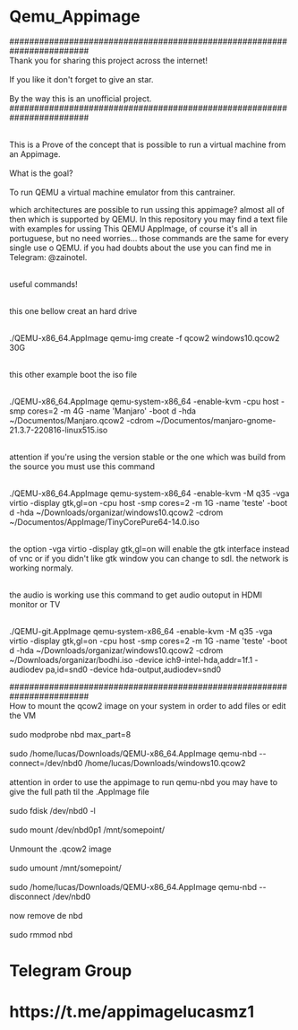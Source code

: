 # Qemu_Appimage
########################################################################
<br> Thank you for sharing this project across the internet! <br/>
<br> If you like it don't forget to give an star. <br/>
<br> By the way this is an unofficial project. <br/>
########################################################################


<br> This is a Prove of the concept that is possible to run a virtual machine from an Appimage. <br/>
<br> What is the goal? <br/>
<br> To run QEMU a virtual machine emulator from this cantrainer. <br/>

which architectures are possible to run ussing this appimage? almost all of then which is supported by QEMU.
In this repository you may find a text file with examples for ussing This QEMU AppImage, of course it's all in portuguese, but no need worries... those commands are the same for every single use o QEMU.
if you had doubts about the use you can find me in Telegram: @zainotel.

<br> useful commands! <br/>

<br> this one bellow creat an hard drive <br/>

<br> ./QEMU-x86_64.AppImage qemu-img create -f qcow2 windows10.qcow2 30G <br/>

<br> this other example boot the iso file <br/>

<br> ./QEMU-x86_64.AppImage qemu-system-x86_64 -enable-kvm -cpu host -smp cores=2 -m 4G -name 'Manjaro' -boot d -hda ~/Documentos/Manjaro.qcow2 -cdrom ~/Documentos/manjaro-gnome-21.3.7-220816-linux515.iso <br/>

<br> attention if you're using the version stable or the one which was build from the source you must use this command <br/>

<br> ./QEMU-x86_64.AppImage qemu-system-x86_64 -enable-kvm -M q35 -vga virtio -display gtk,gl=on -cpu host -smp cores=2 -m 1G -name 'teste' -boot d -hda ~/Downloads/organizar/windows10.qcow2 -cdrom ~/Documentos/AppImage/TinyCorePure64-14.0.iso <br/>

<br> the option -vga virtio -display gtk,gl=on will enable the gtk interface instead of vnc or if you didn't like gtk window you can change to sdl. the network is working normaly. <br/>

<br> the audio is working use this command to get audio outoput in HDMI monitor or TV <br/>

<br> ./QEMU-git.AppImage qemu-system-x86_64 -enable-kvm -M q35 -vga virtio -display gtk,gl=on -cpu host -smp cores=2 -m 1G -name 'teste' -boot d -hda ~/Downloads/organizar/windows10.qcow2 -cdrom ~/Downloads/organizar/bodhi.iso -device ich9-intel-hda,addr=1f.1 -audiodev pa,id=snd0 -device hda-output,audiodev=snd0 <br/>

########################################################################
<br> How to mount the qcow2 image on your system in order to add files or edit the VM <br/>
<br> sudo modprobe nbd max_part=8  <br/>
<br> sudo /home/lucas/Downloads/QEMU-x86_64.AppImage qemu-nbd --connect=/dev/nbd0 /home/lucas/Downloads/windows10.qcow2 <br/>
<br> attention in order to use the appimage to run qemu-nbd you may have to give the full path til the .AppImage file <br/>
<br> sudo fdisk /dev/nbd0 -l <br/>
<br> sudo mount /dev/nbd0p1 /mnt/somepoint/ <br/>
<br> Unmount the .qcow2 image <br/>
<br> sudo umount /mnt/somepoint/ <br/>
<br> sudo /home/lucas/Downloads/QEMU-x86_64.AppImage qemu-nbd --disconnect /dev/nbd0 <br/>
<br> now remove de nbd <br/>
<br> sudo rmmod nbd <br/>
<h1>Telegram Group<h1/>
<h1>https://t.me/appimagelucasmz1<h1/>
